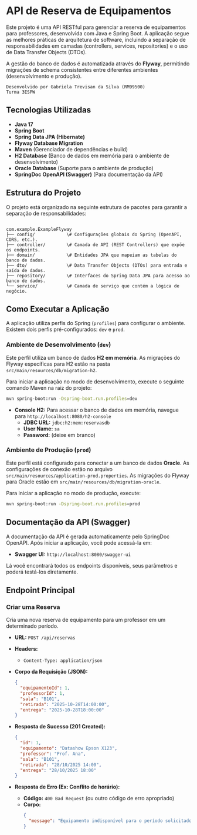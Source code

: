 # API de Reserva de Equipamentos

Este projeto é uma API RESTful para gerenciar a reserva de equipamentos para professores, desenvolvida com Java e Spring Boot. A aplicação segue as melhores práticas de arquitetura de software, incluindo a separação de responsabilidades em camadas (controllers, services, repositories) e o uso de Data Transfer Objects (DTOs).

A gestão do banco de dados é automatizada através do **Flyway**, permitindo migrações de schema consistentes entre diferentes ambientes (desenvolvimento e produção).

```
Desenvolvido por Gabriela Trevisan da Silva (RM99500)
Turma 3ESPW
```

## Tecnologias Utilizadas

- **Java 17**
- **Spring Boot**
- **Spring Data JPA (Hibernate)**
- **Flyway Database Migration**
- **Maven** (Gerenciador de dependências e build)
- **H2 Database** (Banco de dados em memória para o ambiente de desenvolvimento)
- **Oracle Database** (Suporte para o ambiente de produção)
- **SpringDoc OpenAPI (Swagger)** (Para documentação da API)

## Estrutura do Projeto

O projeto está organizado na seguinte estrutura de pacotes para garantir a separação de responsabilidades:

```

com.example.ExampleFlyway
├── config/            \# Configurações globais do Spring (OpenAPI, CORS, etc.).
├── controller/        \# Camada de API (REST Controllers) que expõe os endpoints.
├── domain/            \# Entidades JPA que mapeiam as tabelas do banco de dados.
├── dto/               \# Data Transfer Objects (DTOs) para entrada e saída de dados.
├── repository/        \# Interfaces do Spring Data JPA para acesso ao banco de dados.
└── service/           \# Camada de serviço que contém a lógica de negócio.

````

## Como Executar a Aplicação

A aplicação utiliza perfis do Spring (`profiles`) para configurar o ambiente. Existem dois perfis pré-configurados: `dev` e `prod`.

### Ambiente de Desenvolvimento (`dev`)

Este perfil utiliza um banco de dados **H2 em memória**. As migrações do Flyway específicas para H2 estão na pasta `src/main/resources/db/migration-h2`.

Para iniciar a aplicação no modo de desenvolvimento, execute o seguinte comando Maven na raiz do projeto:

```bash
mvn spring-boot:run -Dspring-boot.run.profiles=dev
````

  - **Console H2:** Para acessar o banco de dados em memória, navegue para `http://localhost:8080/h2-console`
      - **JDBC URL:** `jdbc:h2:mem:reservasdb`
      - **User Name:** `sa`
      - **Password:** (deixe em branco)

### Ambiente de Produção (`prod`)

Este perfil está configurado para conectar a um banco de dados **Oracle**. As configurações de conexão estão no arquivo `src/main/resources/application-prod.properties`. As migrações do Flyway para Oracle estão em `src/main/resources/db/migration-oracle`.

Para iniciar a aplicação no modo de produção, execute:

```bash
mvn spring-boot:run -Dspring-boot.run.profiles=prod
```

## Documentação da API (Swagger)

A documentação da API é gerada automaticamente pelo SpringDoc OpenAPI. Após iniciar a aplicação, você pode acessá-la em:

  - **Swagger UI:** `http://localhost:8080/swagger-ui`

Lá você encontrará todos os endpoints disponíveis, seus parâmetros e poderá testá-los diretamente.

## Endpoint Principal

### Criar uma Reserva

Cria uma nova reserva de equipamento para um professor em um determinado período.

  - **URL:** `POST /api/reservas`

  - **Headers:**

      - `Content-Type: application/json`

  - **Corpo da Requisição (JSON):**

    ```json
    {
      "equipamentoId": 1,
      "professorId": 1,
      "sala": "B101",
      "retirada": "2025-10-28T14:00:00",
      "entrega": "2025-10-28T18:00:00"
    }
    ```

  - **Resposta de Sucesso (201 Created):**

    ```json
    {
      "id": 1,
      "equipamento": "Datashow Epson X123",
      "professor": "Prof. Ana",
      "sala": "B101",
      "retirada": "28/10/2025 14:00",
      "entrega": "28/10/2025 18:00"
    }
    ```

  - **Resposta de Erro (Ex: Conflito de horário):**

      - **Código:** `400 Bad Request` (ou outro código de erro apropriado)
      - **Corpo:**
        ```json
        {
          "message": "Equipamento indisponível para o período solicitado."
        }
        ```
